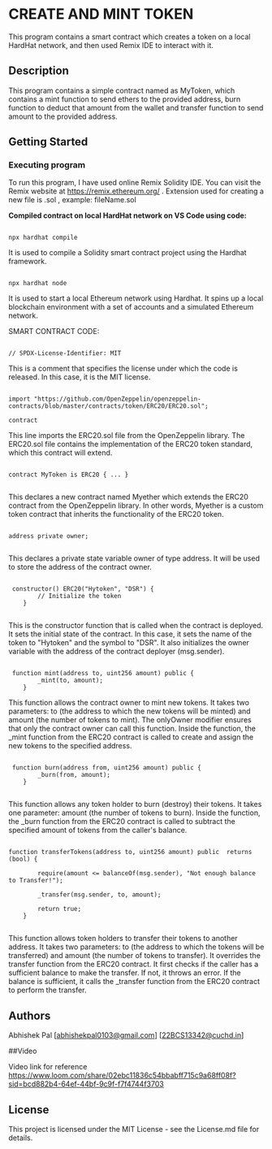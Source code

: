 # CREATE AND MINT TOKEN

This program contains a smart contract which creates a token on a local HardHat network, and then used Remix IDE to interact with it.

## Description

This program contains a simple contract named as MyToken, which contains a mint function to send ethers to the provided address,  burn function to deduct that amount from the wallet and transfer function to send amount to the provided address.


## Getting Started

### Executing program

To run this program, I have used online Remix Solidity IDE. You can visit the Remix website at https://remix.ethereum.org/ .
Extension used for creating a new file is .sol , example: fileName.sol

**Compiled contract on local HardHat network on VS Code using code:**

```Hardhat

npx hardhat compile

```

 It is used to compile a Solidity smart contract project using the Hardhat framework. 

 ```Hardhat

npx hardhat node

```

It is used to start a local Ethereum network using Hardhat. It spins up a local blockchain environment with a set of accounts and a simulated Ethereum network. 

SMART CONTRACT CODE:

```solidity

// SPDX-License-Identifier: MIT

```

This is a comment that specifies the license under which the code is released. In this case, it is the MIT license.

```solidity

import "https://github.com/OpenZeppelin/openzeppelin-contracts/blob/master/contracts/token/ERC20/ERC20.sol";

contract

```

This line imports the ERC20.sol file from the OpenZeppelin library. The ERC20.sol file contains the implementation of the ERC20 token standard, which this contract will extend.

```solidity

contract MyToken is ERC20 { ... }  
  
```

This declares a new contract named Myether which extends the ERC20 contract from the OpenZeppelin library. In other words, Myether is a custom token contract that inherits the functionality of the ERC20 token.

```solidity

address private owner;
  
```

This declares a private state variable owner of type address. It will be used to store the address of the contract owner.

```solidity

 constructor() ERC20("Hytoken", "DSR") {
        // Initialize the token
    }
  
```

This is the constructor function that is called when the contract is deployed. It sets the initial state of the contract. In this case, it sets the name of the token to "Hytoken" and the symbol to "DSR". It also initializes the owner variable with the address of the contract deployer (msg.sender).

```solidity

 function mint(address to, uint256 amount) public {
        _mint(to, amount);
    }
```

This function allows the contract owner to mint new tokens. It takes two parameters: to (the address to which the new tokens will be minted) and amount (the number of tokens to mint). The onlyOwner modifier ensures that only the contract owner can call this function. Inside the function, the _mint function from the ERC20 contract is called to create and assign the new tokens to the specified address.

```solidity

 function burn(address from, uint256 amount) public {
        _burn(from, amount);
    }
  
```

This function allows any token holder to burn (destroy) their tokens. It takes one parameter: amount (the number of tokens to burn). Inside the function, the _burn function from the ERC20 contract is called to subtract the specified amount of tokens from the caller's balance.

```solidity

function transferTokens(address to, uint256 amount) public  returns (bool) {

        require(amount <= balanceOf(msg.sender), "Not enough balance to Transfer!");

        _transfer(msg.sender, to, amount);

        return true;
    }
  
```

This function allows token holders to transfer their tokens to another address. It takes two parameters: to (the address to which the tokens will be transferred) and amount (the number of tokens to transfer). It overrides the transfer function from the ERC20 contract. It first checks if the caller has a sufficient balance to make the transfer. If not, it throws an error. If the balance is sufficient, it calls the _transfer function from the ERC20 contract to perform the transfer.

## Authors

Abhishek Pal
[abhishekpal0103@gmail.com]
[22BCS13342@cuchd.in]

##Video 

Video link for reference
https://www.loom.com/share/02ebc11836c54bbabff715c9a68ff08f?sid=bcd882b4-64ef-44bf-9c9f-f7f4744f3703
## License

This project is licensed under the MIT License - see the License.md file for details.
